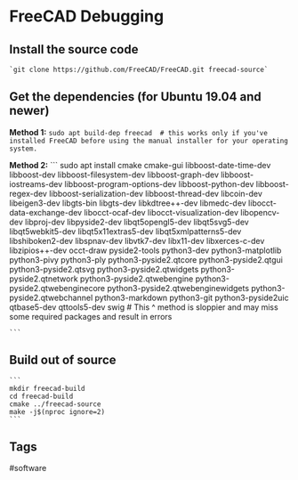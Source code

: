 # FreeCAD Debugging

## Install the source code
	`git clone https://github.com/FreeCAD/FreeCAD.git freecad-source`  
## Get the dependencies (for Ubuntu 19.04 and newer)
**Method 1:**
	`sudo apt build-dep freecad  # this works only if you've installed FreeCAD before using the manual installer for your operating system.`  

**Method 2:**
	```
	sudo apt install cmake cmake-gui libboost-date-time-dev libboost-dev libboost-filesystem-dev libboost-graph-dev libboost-iostreams-dev libboost-program-options-dev libboost-python-dev libboost-regex-dev libboost-serialization-dev libboost-thread-dev libcoin-dev libeigen3-dev libgts-bin libgts-dev libkdtree++-dev libmedc-dev libocct-data-exchange-dev libocct-ocaf-dev libocct-visualization-dev libopencv-dev libproj-dev libpyside2-dev libqt5opengl5-dev libqt5svg5-dev libqt5webkit5-dev libqt5x11extras5-dev libqt5xmlpatterns5-dev libshiboken2-dev libspnav-dev libvtk7-dev libx11-dev libxerces-c-dev libzipios++-dev occt-draw pyside2-tools python3-dev python3-matplotlib python3-pivy python3-ply python3-pyside2.qtcore python3-pyside2.qtgui python3-pyside2.qtsvg python3-pyside2.qtwidgets python3-pyside2.qtnetwork python3-pyside2.qtwebengine python3-pyside2.qtwebenginecore python3-pyside2.qtwebenginewidgets python3-pyside2.qtwebchannel python3-markdown python3-git python3-pyside2uic qtbase5-dev qttools5-dev swig
	# This ^ method is sloppier and may miss some required packages and result in errors

	```
## Build out of source
	```
	mkdir freecad-build
	cd freecad-build
	cmake ../freecad-source
	make -j$(nproc ignore=2)
	```


## Tags
#software
